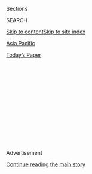 <div id="app">

<div>

<div>

<div>

<div class="NYTAppHideMasthead css-1q2w90k e1suatyy0">

<div class="section css-ui9rw0 e1suatyy2">

<div class="css-eph4ug er09x8g0">

<div class="css-6n7j50">

</div>

<span class="css-1dv1kvn">Sections</span>

<div class="css-10488qs">

<span class="css-1dv1kvn">SEARCH</span>

</div>

[Skip to content](#site-content)[Skip to site index](#site-index)

</div>

<div id="masthead-section-label" class="css-1wr3we4 eaxe0e00">

[Asia
Pacific](https://www.nytimes.com/section/world/asia)

</div>

<div class="css-10698na e1huz5gh0">

</div>

</div>

<div id="masthead-bar-one" class="section hasLinks css-15hmgas e1csuq9d3">

<div class="css-uqyvli e1csuq9d0">

</div>

<div class="css-1uqjmks e1csuq9d1">

</div>

<div class="css-9e9ivx">

[](https://myaccount.nytimes.com/auth/login?response_type=cookie&client_id=vi)

</div>

<div class="css-1bvtpon e1csuq9d2">

[Today’s
Paper](https://www.nytimes.com/section/todayspaper)

</div>

</div>

</div>

</div>

<div data-aria-hidden="false">

<div id="site-content" data-role="main">

<div>

<div class="css-1aor85t" style="opacity:0.000000001;z-index:-1;visibility:hidden">

<div class="css-1hqnpie">

<div class="css-epjblv">

<span class="css-17xtcya">[Asia
Pacific](/section/world/asia)</span><span class="css-x15j1o">|</span><span class="css-fwqvlz">Chinese
Censors Have New Target: Celebrity
News</span>

</div>

<div class="css-k008qs">

<div class="css-1iwv8en">

<span class="css-18z7m18"></span>

<div>

</div>

</div>

<span class="css-1n6z4y">https://nyti.ms/2s4dNLJ</span>

<div class="css-1705lsu">

<div class="css-4xjgmj">

<div class="css-4skfbu" data-role="toolbar" data-aria-label="Social Media Share buttons, Save button, and Comments Panel with current comment count" data-testid="share-tools">

  - 
  - 
  - 
  - 
    
    <div class="css-6n7j50">
    
    </div>

  - 

</div>

</div>

</div>

</div>

</div>

</div>

<div id="NYT_TOP_BANNER_REGION" class="css-13pd83m">

</div>

<div id="top-wrapper" class="css-1sy8kpn">

<div id="top-slug" class="css-l9onyx">

Advertisement

</div>

[Continue reading the main
story](#after-top)

<div class="ad top-wrapper" style="text-align:center;height:100%;display:block;min-height:250px">

<div id="top" class="place-ad" data-position="top" data-size-key="top">

</div>

</div>

<div id="after-top">

</div>

</div>

<div id="sponsor-wrapper" class="css-1hyfx7x">

<div id="sponsor-slug" class="css-19vbshk">

Supported by

</div>

[Continue reading the main
story](#after-sponsor)

<div id="sponsor" class="ad sponsor-wrapper" style="text-align:center;height:100%;display:block">

</div>

<div id="after-sponsor">

</div>

</div>

<div class="css-1vkm6nb ehdk2mb0">

# Chinese Censors Have New Target: Celebrity News

</div>

<div class="css-79elbk" data-testid="photoviewer-wrapper">

<div class="css-z3e15g" data-testid="photoviewer-wrapper-hidden">

</div>

<div class="css-1a48zt4 ehw59r15" data-testid="photoviewer-children">

![<span class="css-16f3y1r e13ogyst0" data-aria-hidden="true">An
internet cafe in Beijing. Entertainment news had typically been thought
of as a safe zone for reporting in
China.  
  
  
</span><span class="css-cnj6d5 e1z0qqy90" itemprop="copyrightHolder"><span class="css-1ly73wi e1tej78p0">Credit...</span><span><span>Roman
Pilipey/European Pressphoto
Agency</span></span></span>](https://static01.nyt.com/images/2017/06/10/world/10wechat-1/10wechat-1-articleLarge.jpg?quality=75&auto=webp&disable=upscale)

</div>

</div>

<div class="css-xt80pu e12qa4dv0">

<div class="css-18e8msd">

<div class="css-vp77d3 epjyd6m0">

<div class="css-1baulvz">

By <span class="css-1baulvz last-byline" itemprop="name">Amy Qin</span>

</div>

</div>

  - June 9,
    2017

  - 
    
    <div class="css-4xjgmj">
    
    <div class="css-d8bdto" data-role="toolbar" data-aria-label="Social Media Share buttons, Save button, and Comments Panel with current comment count" data-testid="share-tools">
    
      - 
      - 
      - 
      - 
        
        <div class="css-6n7j50">
        
        </div>
    
      - 
    
    </div>
    
    </div>

</div>

<div class="css-tk9fsr">

[阅读简体中文版](https://cn.nytimes.com/china/20170612/china-celebrity-news-wechat/ "Read in Simplified Chinese")

</div>

</div>

<div class="section meteredContent css-1r7ky0e" name="articleBody" itemprop="articleBody">

<div class="css-1fanzo5 StoryBodyCompanionColumn">

<div class="css-53u6y8">

BEIJING — Whether read openly and voraciously or behind closed doors,
celebrity gossip plays an integral role in the entertainment world,
connecting stars and the big businesses that back them to an audience
eager for the juiciest of details.

But to some officials in China, the bloggers that report those tidbits
play another role: a threat to public order.

A large number of Chinese “celebrity news” blogs have disappeared in
recent days after coming under the scrutiny of China’s cyberspace
regulators. Their absence comes amid a broader tightening of online and
media controls ahead of a once-in-every-five-years meeting of [top
Communist Party
leaders](https://www.nytimes.com/2016/10/05/world/asia/china-president-xi-jinping-successor.html)
this year, at which party officials will consider major decisions about
who will lead the country in the coming years.

At a meeting on Wednesday with representatives from China’s leading
internet companies, officials from the Beijing bureau of the Cyberspace
Administration of China, the country’s top online regulator, called on
the companies to “actively promote socialist core values” and create a
“healthy, uplifting environment for mainstream opinion” by combating
vulgar and sensationalist coverage of celebrity scandals and lifestyles.

</div>

</div>

<div class="css-1fanzo5 StoryBodyCompanionColumn">

<div class="css-53u6y8">

Since that meeting,
[reported](http://news.xinhuanet.com/politics/2017-06/07/c_1121104271.htm)
by the state broadcaster China Central Television, major Chinese
internet companies like Tencent and Baidu and the news aggregation
platform Jinri Toutiao have shut down more than 80 popular
entertainment-related public accounts, according to state news outlets.
Many were on Tencent’s WeChat social-media service, which is widely used
in China and is increasingly a source of news and information.

Many of the closed blogs and accounts were making a tidy profit from
advertising revenue, and some recently turned to venture capital
investors as a route to growth. Zhuo Wei, known as China’s No. 1
paparazzo, had more than seven million followers for his coverage of
celebrities like the singer Faye Wong and the Chinese actress Bai Baihe.
He could not immediately be reached for comment.

At least one of the closed accounts was affiliated with a global brand.
The entertainment-related WeChat account of the fashion magazine
Harper’s Bazaar was shut down, although its account on Weibo, another
social-media service, and its general WeChat account appeared to have
survived. A spokesman for Harper’s Bazaar could not immediately be
reached for comment.

The closings prompted a swift outcry from China’s media circles. While
the local news industry has long been subjected to strict government
censorship on politics and other topics deemed to be delicate,
entertainment news has typically been viewed as safe.

“In China, there were only two areas before that we could say had news
freedom: One was entertainment, and the other was sports,” said Gao
Ming, host of the podcast Radio HiLight and a former editor at
AsiaContent.com, an online entertainment news company. “But now I think
the government is trying to send a message that all the news needs to be
within its control.”

</div>

</div>

<div class="css-1fanzo5 StoryBodyCompanionColumn">

<div class="css-53u6y8">

Using a Chinese phrase that means to make an example of someone or
something, Mr. Gao added, “They’re killing the chicken to scare the
monkeys.”

Of particular concern for many fans and industry watchers was the
shutdown of popular entertainment-related accounts that were not in the
business of trading celebrity gossip. One of these was the WeChat public
account of the popular movie-review blog Dushe Dianying, which still had
more than 4.8 million followers on Weibo. In July, the Chinese news
media reported that Dushe Dianying was valued at about $44 million,
after completing an early round of financing.

“Generally, China’s leaders have been obsessed with the containment of
negative coverage, and under Xi Jinping we’ve seen a rather dramatic
decline in serious coverage by China’s media,” David Bandurski, editor
of the China Media Project at the University of Hong Kong, said in
emailed comments, referring to the Chinese president. “What we’re now
seeing is a war on the nonserious.”

“It’s no longer enough for media content to avoid the negative,’’ he
added. “It must be adequately positive.”

The shutdowns come after a [new cybersecurity
law](https://www.nytimes.com/2017/05/31/business/china-cybersecurity-law.html)
and new
[regulations](http://news.xinhuanet.com/2017-05/22/c_1121016109.htm)
issued by the Cyberspace Administration of China concerning the
provision of news information through social media platforms like WeChat
came into effect last week. According to the regulations, all online
publishers — including websites, apps, blogs and social media accounts —
must obtain permits from the authorities in order to publish news or
news commentaries.

“These regulations could have quite a dramatic impact on the ecosystem
of public accounts on WeChat, and on the broader online space,” Mr.
Bandurski said. “This is something we must watch closely.”

Some of the affected accounts have already begun to regroup. By Thursday
morning, Go Ying Studio, known for celebrity photographs and gossip, had
created a new account and posted an official apology. “For us, this was
a very profound lesson,” the statement read. “We wholeheartedly accept
the criticism and help given to us by different corners of society, and
from now on, we will make sure to strengthen our own thinking and moral
education.”

</div>

</div>

<div class="css-1fanzo5 StoryBodyCompanionColumn">

<div class="css-53u6y8">

But the future of many of the accounts remains uncertain — a cause for
concern among the bloggers’ millions of fans.

“To me, it has become a habit to read some of these accounts every
evening to relax,” lamented one reader, Luna, in a comment on a
Chinese-language article about the deleted accounts. “People need these
kinds of positive entertainment news. I am so sad.”

</div>

</div>

</div>

<div>

</div>

<div>

</div>

<div>

</div>

<div>

<div id="bottom-wrapper" class="css-1ede5it">

<div id="bottom-slug" class="css-l9onyx">

Advertisement

</div>

[Continue reading the main
story](#after-bottom)

<div id="bottom" class="ad bottom-wrapper" style="text-align:center;height:100%;display:block;min-height:90px">

</div>

<div id="after-bottom">

</div>

</div>

</div>

</div>

</div>

## Site Index

<div>

</div>

## Site Information Navigation

  - [© <span>2020</span> <span>The New York Times
    Company</span>](https://help.nytimes.com/hc/en-us/articles/115014792127-Copyright-notice)

<!-- end list -->

  - [NYTCo](https://www.nytco.com/)
  - [Contact
    Us](https://help.nytimes.com/hc/en-us/articles/115015385887-Contact-Us)
  - [Work with us](https://www.nytco.com/careers/)
  - [Advertise](https://nytmediakit.com/)
  - [T Brand Studio](http://www.tbrandstudio.com/)
  - [Your Ad
    Choices](https://www.nytimes.com/privacy/cookie-policy#how-do-i-manage-trackers)
  - [Privacy](https://www.nytimes.com/privacy)
  - [Terms of
    Service](https://help.nytimes.com/hc/en-us/articles/115014893428-Terms-of-service)
  - [Terms of
    Sale](https://help.nytimes.com/hc/en-us/articles/115014893968-Terms-of-sale)
  - [Site
    Map](https://spiderbites.nytimes.com)
  - [Help](https://help.nytimes.com/hc/en-us)
  - [Subscriptions](https://www.nytimes.com/subscription?campaignId=37WXW)

</div>

</div>

</div>

</div>
